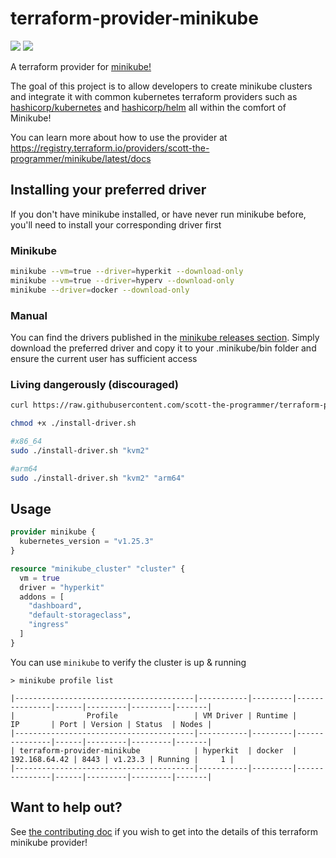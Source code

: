 # terraform-provider-minikube

<a href="https://codeclimate.com/github/scott-the-programmer/terraform-provider-minikube/maintainability"><img src="https://api.codeclimate.com/v1/badges/dd45aac40e7019502245/maintainability" /></a>
<a href="https://codeclimate.com/github/scott-the-programmer/terraform-provider-minikube/test_coverage"><img src="https://api.codeclimate.com/v1/badges/dd45aac40e7019502245/test_coverage" /></a>

A terraform provider for [minikube!](https://minikube.sigs.k8s.io/docs/)

The goal of this project is to allow developers to create minikube clusters and integrate it with common kubernetes terraform providers such as [hashicorp/kubernetes](https://registry.terraform.io/providers/hashicorp/kubernetes/2.12.1) and [hashicorp/helm](https://registry.terraform.io/providers/hashicorp/helm/2.6.0) all within the comfort of Minikube!

You can learn more about how to use the provider at https://registry.terraform.io/providers/scott-the-programmer/minikube/latest/docs

## Installing your preferred driver

If you don't have minikube installed, or have never run minikube before, you'll need to install your corresponding driver first

### Minikube

```bash
minikube --vm=true --driver=hyperkit --download-only
minikube --vm=true --driver=hyperv --download-only
minikube --driver=docker --download-only
```

### Manual

You can find the drivers published in the [minikube releases section](https://github.com/kubernetes/minikube/releases). Simply download the
preferred driver and copy it to your .minikube/bin folder and ensure the current user has sufficient access

### Living dangerously (discouraged)

```bash
curl https://raw.githubusercontent.com/scott-the-programmer/terraform-provider-minikube/main/bootstrap/install-driver.sh -o install-driver.sh

chmod +x ./install-driver.sh

#x86_64
sudo ./install-driver.sh "kvm2"

#arm64
sudo ./install-driver.sh "kvm2" "arm64"
```

## Usage

```terraform
provider minikube {
  kubernetes_version = "v1.25.3"
}

resource "minikube_cluster" "cluster" {
  vm = true
  driver = "hyperkit"
  addons = [
    "dashboard",
    "default-storageclass",
    "ingress"
  ]
}
```

You can use `minikube` to verify the cluster is up & running

```console
> minikube profile list

|----------------------------------------|-----------|---------|---------------|------|---------|---------|-------|
|                Profile                 | VM Driver | Runtime |      IP       | Port | Version | Status  | Nodes |
|----------------------------------------|-----------|---------|---------------|------|---------|---------|-------|
| terraform-provider-minikube            | hyperkit  | docker  | 192.168.64.42 | 8443 | v1.23.3 | Running |     1 |
|----------------------------------------|-----------|---------|---------------|------|---------|---------|-------|
```

## Want to help out?

See [the contributing doc](./contributing.md) if you wish to get into the details of this terraform minikube provider!
